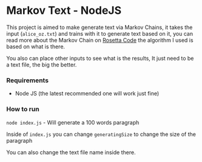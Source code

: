 # Markov Text - NodeJS

This project is aimed to make generate text via Markov Chains, it takes the
input (`alice_oz.txt`) and trains with it to generate text based on it, you
can read more about the Markov Chain on [Rosetta Code](https://rosettacode.org/wiki/Markov_chain_text_generator)
the algorithm I used is based on what is there.

You also can place other inputs to see what is the results, It just need to be a
text file, the big the better.

### Requirements

* Node JS (the latest recommended one will work just fine)

### How to run

`node index.js` - Will generate a 100 words paragraph

Inside of `index.js` you can change `generatingSize` to change the size of the
paragraph

You can also change the text file name inside there.
